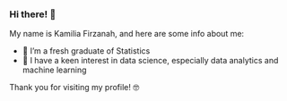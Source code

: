 ### Hi there! 👋

My name is Kamilia Firzanah, and here are some info about me:

- 🔭 I’m a fresh graduate of Statistics
- 🌱 I have a keen interest in data science, especially data analytics and machine learning

Thank you for visiting my profile! 🤓
